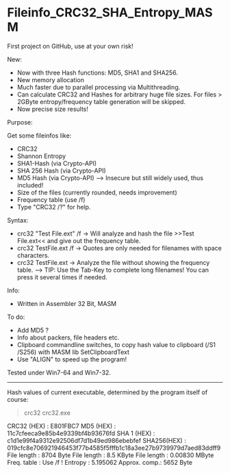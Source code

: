 Fileinfo_CRC32_SHA_Entropy_MASM
===============================

First project on GitHub, use at your own risk!

New:
  - Now with three Hash functions: MD5, SHA1 and SHA256.
  - New memory allocation
  - Much faster due to parallel processing via Multithreading. 
  - Can calculate CRC32 and Hashes for arbitrary huge file sizes. For files > 2GByte entropy/frequency table generation will be skipped. 
  - Now precise size results!

Purpose: 

  Get some fileinfos like:
  - CRC32
  - Shannon Entropy
  - SHA1-Hash (via Crypto-API)
  - SHA 256 Hash (via Crypto-API)
  - MD5 Hash (via Crypto-API) --> Insecure but still widely used, thus included!
  - Size of the files (currently rounded, needs improvement)
  - Frequency table (use /f)
  - Type "CRC32 /?" for help.
  
Syntax:
  - crc32 "Test File.ext" /f
  -> Will analyze and hash the file >>Test File.ext<< and give out the frequency table.
  - crc32 TestFile.ext /f 
  -> Quotes are only needed for filenames with space characters. 
  - crc32 TestFile.ext
  -> Analyze the file without showing the frequency table.
  --> TIP: Use the Tab-Key to complete long filenames! You can press it several times if needed.
     
Info:  
  - Written in Assembler 32 Bit, MASM
  
To do: 
  - Add MD5 ?
  - Info about packers, file headers etc.
  - Clipboard commandline switches, to copy hash value to clipboard (/S1 /S256) with MASM lib SetClipboardText
  - Use "ALIGN" to speed up the program!
  
Tested under Win7-64 and Win7-32.         

--------------------------------------------------------------------------------------------------------------------------------------------------
Hash values of current executable, determined by the program itself of course:

>crc32 crc32.exe

CRC32 (HEX)  :  E801FBC7
MD5   (HEX)  :  11c7cfeeca9e85b4e9339bf4b93676fd
SHA 1 (HEX)  :  c1d1e99f4a9312e92506df7d1b49ed986ebebfef
SHA256(HEX)  :  019cfc8e706921946453f77b4585f5fffb1c18a3ee27b9739979d7aed83ddff9
File length  :  8704 Byte
File length  :  8.5 KByte
File length  :  0.00830 MByte
Freq. table  :  Use /f !
Entropy      :  5.195062
Approx. comp.:  5652 Byte
